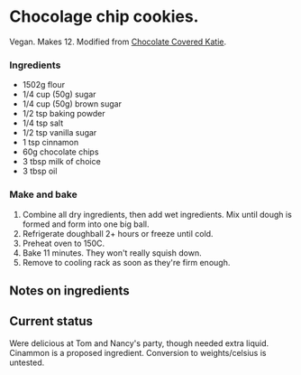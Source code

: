 # Chocolage chip cookies.

Vegan. Makes 12. Modified from [Chocolate Covered Katie](https://chocolatecoveredkatie.com/2018/05/21/vegan-chocolate-chip-cookies-recipe/).


### Ingredients

- 1502g flour  
- 1/4 cup (50g) sugar  
- 1/4 cup (50g) brown sugar  
- 1/2 tsp baking powder  
- 1/4 tsp salt  
- 1/2 tsp vanilla sugar  
- 1 tsp cinnamon
- 60g chocolate chips  
- 3 tbsp milk of choice  
- 3 tbsp oil  

### Make and bake

1. Combine all dry ingredients, then add wet ingredients.
   Mix until dough is formed and form into one big ball.  
1. Refrigerate doughball 2+ hours or freeze until cold.  
1. Preheat oven to 150C.  
1. Bake 11 minutes. They won't really squish down.  
1. Remove to cooling rack as soon as they're firm enough.

## Notes on ingredients

## Current status

Were delicious at Tom and Nancy's party, though needed extra liquid.
Cinammon is a proposed ingredient.
Conversion to weights/celsius is untested.
